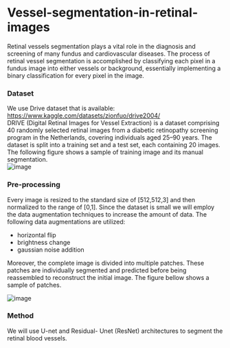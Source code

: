 # Vessel-segmentation-in-retinal-images
Retinal vessels segmentation plays a vital role in the diagnosis and screening of many fundus and cardiovascular diseases. 
The process of retinal vessel segmentation is accomplished by classifying each pixel in a fundus image into either vessels or background, essentially implementing a binary classification for every pixel in the image.
### Dataset
We use Drive dataset that is available: https://www.kaggle.com/datasets/zionfuo/drive2004/ \
DRIVE (Digital Retinal Images for Vessel Extraction) is a dataset comprising 40 randomly selected retinal images from a diabetic retinopathy screening program in the Netherlands, covering individuals aged 25–90 years. The dataset is split into a training set and a test set, each containing 20 images. 
The following figure shows a sample of training image and its manual segmentation.\
![image](https://github.com/NarjesKarami/Vessel-segmentation-in-retinal-images/assets/78353927/d6e466ab-0a7f-4610-a01d-71e180ec19f9)

### Pre-processing
Every image is resized to the standard size of [512,512,3] and then normalized to the range of [0,1].
Since the dataset is small we will employ the data augmentation techniques to increase the amount of data. The following data augmentations are utilized:
- horizontal flip
- brightness change
- gaussian noise addition 
  
Moreover, the complete image is divided into multiple patches. These patches are individually segmented and predicted before being reassembled to reconstruct the initial image. The figure bellow shows a sample of patches.

![image](https://github.com/NarjesKarami/Vessel-segmentation-in-retinal-images/assets/78353927/03789bd4-bf1d-4e5b-8048-029fba411b77)
  
### Method
We will use U-net and Residual- Unet (ResNet) architectures to segment the retinal blood vessels.

